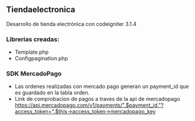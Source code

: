 ## Tiendaelectronica 

Desarrollo de tienda electrónica con codeigniter 3.1.4

### Librerias creadas:
- Template.php
- Configpagination.php

### SDK MercadoPago
- Las ordenes realizadas con mercado pago generan un payment_id que es guardado en la tabla orden. 
- Link de comprobacion de pagos a traves de la api de mercadopago
    https://api.mercadopago.com/v1/payments/".$payment_id."?access_token=".$this->access_token->mercadopago_key